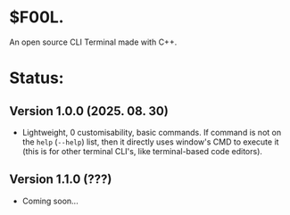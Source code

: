 # $F00L.
An open source CLI Terminal made with C++.

# Status:
## Version 1.0.0 (2025. 08. 30)
- Lightweight, 0 customisability, basic commands. If command is not on the `help` (`--help`) list, then it directly uses window's CMD to execute it (this is for other terminal CLI's, like terminal-based code editors).
## Version 1.1.0 (???)
- Coming soon...
